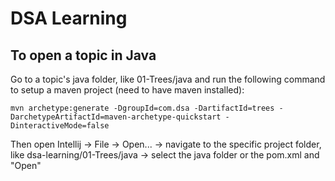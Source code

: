 # DSA Learning

## To open a topic in Java
Go to a topic's java folder, like 01-Trees/java and run the following command to setup a maven project (need to have maven installed):
```
mvn archetype:generate -DgroupId=com.dsa -DartifactId=trees -DarchetypeArtifactId=maven-archetype-quickstart -DinteractiveMode=false
```

Then open Intellij -> File -> Open... -> navigate to the specific project folder, like dsa-learning/01-Trees/java -> select the java folder or the pom.xml and "Open"
